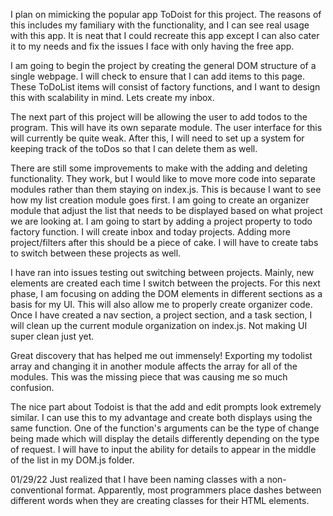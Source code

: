 I plan on mimicking the popular app ToDoist for this project. The reasons of this includes my familiary with the functionality, and I can see real usage with this app.  It is neat that I could recreate this app except I can also cater it to my needs and fix the issues I face with only having the free app.

I am going to begin the project by creating the general DOM structure of a single webpage.  I will check to ensure that I can add items to this page.  These ToDoList items will consist of factory functions, and I want to design this with scalability in mind.  Lets create my inbox.

The next part of this project will be allowing the user to add todos to the program.  This will have its own separate module.  The user interface for this will currently be quite weak.  After this, I will need to set up a system for keeping track of the toDos so that I can delete them as well.

There are still some improvements to make with the adding and deleting functionality.  They work, but I would like to move more code into separate modules rather than them staying on index.js.  This is because I want to see how my list creation module goes first.  I am going to create an organizer module that adjust the list that needs to be displayed based on what project we are looking at.  I am going to start by adding a project property to todo factory function.  I will create inbox and today projects.  Adding more project/filters after this should be a piece of cake.
I will have to create tabs to switch between these projects as well.

I have ran into issues testing out switching between projects.  Mainly, new elements are created each time I switch between the projects.  For this next phase, I am focusing on adding the DOM elements in different sections as a basis for my UI.  This will also allow me to properly create organizer code.  Once I have created a nav section, a project section, and a task section, I will clean up the current module organization on index.js.  Not making UI super clean just yet.

Great discovery that has helped me out immensely! Exporting my todolist array and changing it in another module affects the array for all of the modules.  This was the missing piece that was causing me so much confusion.

The nice part about Todoist is that the add and edit prompts look extremely similar.  I can use this to my advantage and create both displays using the same function.  One of the function's arguments can be the type of change being made which will display the details differently depending on the type of request.  I will have to input the ability for details to appear in the middle of the list in my DOM.js folder.

01/29/22
Just realized that I have been naming classes with a non-conventional format.  Apparently, most programmers place dashes between different words when they are creating classes for their HTML elements.
